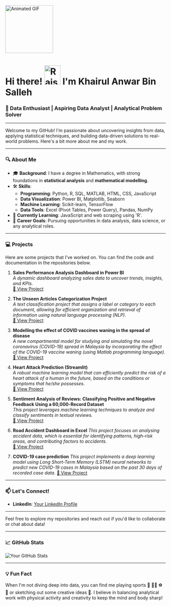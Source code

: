 <img src="https://user-images.githubusercontent.com/74038190/212741999-016fddbd-617a-4448-8042-0ecf907aea25.gif" width="150" height="150" alt="Animated GIF"> 

# Hi there! <img src="https://raw.githubusercontent.com/Tarikul-Islam-Anik/Animated-Fluent-Emojis/master/Emojis/Hand%20gestures/Raising%20Hands.png" alt="Raising Hands" width="50" height="60" /> I'm Khairul Anwar Bin Salleh

### 🚀 Data Enthusiast | Aspiring Data Analyst | Analytical Problem Solver

---

Welcome to my GitHub! I'm passionate about uncovering insights from data, applying statistical techniques, and building data-driven solutions to real-world problems. Here's a bit more about me and my work.

---

### 🔍 About Me

- 🎓 **Background**: I have a degree in Mathematics, with strong foundations in **statistical analysis** and **mathematical modelling**.
- 🛠️ **Skills**:
  - **Programming**: Python, R, SQL, MATLAB, HTML, CSS, JavaScript
  - **Data Visualization**: Power BI, Matplotlib, Seaborn
  - **Machine Learning**: Scikit-learn, TensorFlow
  - **Data Tools**: Excel (Pivot Tables, Power Query), Pandas, NumPy
- 🌱 **Currently Learning**: JavaScript and web scraping using 'R'.
- 💼 **Career Goals**: Pursuing opportunities in data analysis, data science, or any analytical roles.

---

### 💻 Projects

Here are some projects that I’ve worked on. You can find the code and documentation in the repositories below.

1. **Sales Performance Analysis Dashboard in Power BI**  
   _A dynamic dashboard analyzing sales data to uncover trends, insights, and KPIs._  
   [🔗 View Project](https://github.com/NoData01/Sales-Performance-Analysis-Dashboard)

2. **The Unseen Articles Categorization Project**  
   _A text classification project that assigns a label or category to each document, allowing for efficient organization and retrieval of information using natural language processing (NLP)._  
   [🔗 View Project](https://github.com/NoData01/The-Unseen-Articles-Categorization-Project)

3. **Modelling the effect of COVID vaccines waning in the spread of disease**  
   _A new compartmental model for studying and simulating the novel coronavirus (COVID-19) spread in Malaysia by incorporating the effect of the COVID-19 vaccine waning (using Matlab programming language)._    
   [🔗 View Project](https://github.com/NoData01/Modelling-the-effect-of-COVID-vaccines-waning-in-the-spread-of-disease)

4. **Heart Attack Prediction (Streamlit)**  
   _A robust machine learning model that can efficiently predict the risk of a heart attack of a human in the future, based on the conditions or symptoms that he/she possesses._  
   [🔗 View Project](https://github.com/NoData01/Heart-Attack-Prediction)

5. **Sentiment Analysis of Reviews: Classifying Positive and Negative Feedback Using a 60,000-Record Dataset**  
   _This project leverages machine learning techniques to analyze and classify sentiments in textual reviews._  
   [🔗 View Project](https://github.com/NoData01/Sentiment-Analysis)

6. **Road Accident Dashboard in Excel**
   _This project focuses on analysing accident data, which is essential for identifying patterns, high-risk areas, and contributing factors to accidents._  
   [🔗 View Project](https://github.com/NoData01/Excel-Project_Road-Accident-Dashboard)

7. **COVID-19 case prediction**
   _This project implements a deep learning model using Long Short-Term Memory (LSTM) neural networks to predict new COVID-19 cases in Malaysia based on the past 30 days of recorded case data._
   [🔗 View Project](https://github.com/NoData01/COVID19-cases-prediction)
   

---


### 📫 Let's Connect!

- **LinkedIn**: [Your LinkedIn Profile](https://www.linkedin.com/in/khairul-anwar-928629238/)

---

Feel free to explore my repositories and reach out if you'd like to collaborate or chat about data!

---

### 📈 GitHub Stats

![Your GitHub Stats](https://github-readme-stats.vercel.app/api?username=NoData01&show_icons=true&theme=radical)

---

### 💡 Fun Fact

When I'm not diving deep into data, you can find me playing sports 🏸 🏃‍♂️ ⚽ 🏹 or sketching out some creative ideas 🎨. I believe in balancing analytical work with physical activity and creativity to keep the mind and body sharp!

